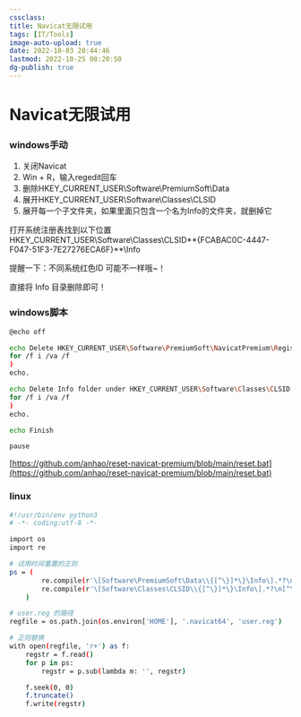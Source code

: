 ```yaml
---
cssclass:
title: Navicat无限试用
tags: [IT/Tools]
image-auto-upload: true
date: 2022-10-03 20:44:46
lastmod: 2022-10-25 08:20:50
dg-publish: true
---
```

# Navicat无限试用

### windows手动

1.  关闭Navicat
2.  Win + R，输入regedit回车
3.  删除HKEY_CURRENT_USER\Software\PremiumSoft\Data
4.  展开HKEY_CURRENT_USER\Software\Classes\CLSID
5.  展开每一个子文件夹，如果里面只包含一个名为Info的文件夹，就删掉它

打开系统注册表找到以下位置HKEY_CURRENT_USER\Software\Classes\CLSID**{FCABAC0C-4447-F047-51F3-7E27276ECA6F}**\Info

提醒一下：不同系统红色ID 可能不一样哦~！

直接将 Info 目录删除即可！

### windows脚本

```Bash
@echo off

echo Delete HKEY_CURRENT_USER\Software\PremiumSoft\NavicatPremium\Registration[version and language]
for /f i /va /f
)
echo.

echo Delete Info folder under HKEY_CURRENT_USER\Software\Classes\CLSID
for /f i /va /f
)
echo.

echo Finish

pause
```

[https://github.com/anhao/reset-navicat-premium/blob/main/reset.bat](https://github.com/anhao/reset-navicat-premium/blob/main/reset.bat)

### linux

```Bash
#!/usr/bin/env python3
# -*- coding:utf-8 -*-

import os
import re

# 试用时间重置的正则
ps = (
        re.compile(r'\[Software\PremiumSoft\Data\\{[^\}]*\}\Info\].*?\n[^\[]*'),
        re.compile(r'\[Software\Classes\CLSID\\{[^\}]*\}\Info\].*?\n[^\[]*')
    )

# user.reg 的路径
regfile = os.path.join(os.environ['HOME'], '.navicat64', 'user.reg')

# 正则替换
with open(regfile, 'r+') as f:
    regstr = f.read()
    for p in ps:
        regstr = p.sub(lambda m: '', regstr)

    f.seek(0, 0)
    f.truncate()
    f.write(regstr)
```